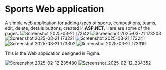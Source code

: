 # Sports Web application

A simple web application for adding types of sports, competitions, teams, edit, delete, details buttons, created in **ASP.NET**.
Here are some of the pages.
![Screenshot 2025-03-21 173142](https://github.com/user-attachments/assets/e71eaf93-6f9a-4de6-9d5c-3bc73f04e176)
![Screenshot 2025-03-21 173203](https://github.com/user-attachments/assets/91cdddfd-ef7c-4570-970f-cd1b3d457209)
![Screenshot 2025-03-21 173221](https://github.com/user-attachments/assets/02c8899e-3136-4efc-8ce3-934be5359145)
![Screenshot 2025-03-21 173241](https://github.com/user-attachments/assets/50165f3b-9698-44b2-8d5e-1176395da5ea)
![Screenshot 2025-03-21 173302](https://github.com/user-attachments/assets/e7b8be8c-44cc-4fd2-9a38-a0e64c7b5479)
![Screenshot 2025-03-21 173319](https://github.com/user-attachments/assets/36e1ca52-cdf6-4ec7-b0d9-7c4d55c86d42)

This is the Web application designed in Figma.

![Screenshot 2025-02-12 235430](https://github.com/user-attachments/assets/22c0afbd-d09e-41fe-b098-f81963b7b15f)
![Screenshot_2025-02-12_234352](https://github.com/user-attachments/assets/48f31848-0ac7-4737-984d-bd6c36c09d81)
